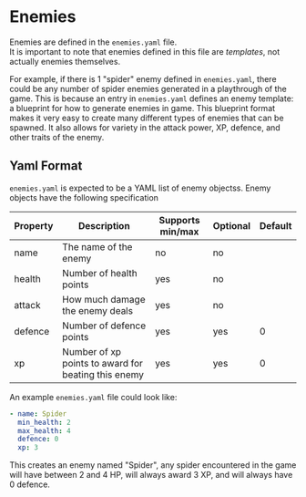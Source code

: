 # Enemies

Enemies are defined in the `enemies.yaml` file.  
It is important to note that enemies defined in this file are *templates*, not actually enemies themselves.

For example, if there is 1 "spider" enemy defined in `enemies.yaml`, there could be any number of spider enemies generated in a playthrough of the game. This is because an entry in `enemies.yaml` defines an enemy template: a blueprint for how to generate enemies in game. This blueprint format makes it very easy to create many different types of enemies that can be spawned. It also allows for variety in the attack power, XP, defence, and other traits of the enemy.


## Yaml Format

`enemies.yaml` is expected to be a YAML list of enemy objectss.
Enemy objects have the following specification

Property | Description | Supports min/max | Optional | Default
---- | ---- | ---- | ---- | ----
name | The name of the enemy  | no | no
health | Number of health points | yes | no
attack | How much damage the enemy deals | yes | no
defence | Number of defence points | yes | yes | 0
xp | Number of xp points to award for beating this enemy | yes | yes | 0


An example `enemies.yaml` file could look like:

```yaml
- name: Spider
  min_health: 2
  max_health: 4
  defence: 0
  xp: 3
```

This creates an enemy named "Spider", any spider encountered in the game will have between 2 and 4 HP, will always award 3 XP, and will always have 0 defence.



